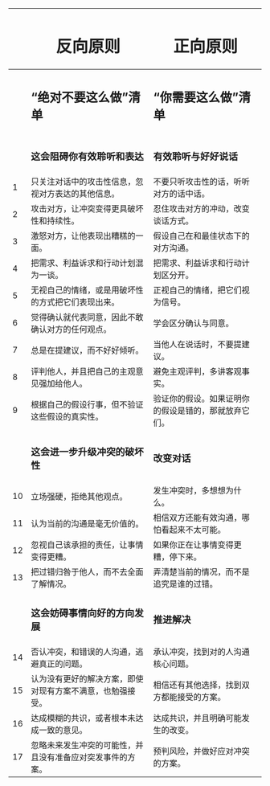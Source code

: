 
|     | <h1>反向原则</h1>                 | <h1>正向原则</h1>              |
| --- | ----------------------------- | -------------------------- |
|     | <h2>“绝对不要这么做”清单</h2>          | <h2> “你需要这么做”清单</h2>       |
|     | <h3>这会阻碍你有效聆听和表达</h3>         | <h3>有效聆听与好好说话</h3>         |
| 1   | 只关注对话中的攻击性信息，忽视对方表达的其他信息。     | 不要只听攻击性的话，听听对方的话中话。        |
| 2   | 攻击对方，让冲突变得更具破坏性和持续性。          | 忍住攻击对方的冲动，改变谈话方式。          |
| 3   | 激怒对方，让他表现出糟糕的一面。              | 假设自己在和最佳状态下的对方沟通。          |
| 4   | 把需求、利益诉求和行动计划混为一谈。            | 把需求、利益诉求和行动计划区分开。          |
| 5   | 无视自己的情绪，或是用破坏性的方式把它们表现出来。     | 正视自己的情绪，把它们视为信号。           |
| 6   | 觉得确认就代表同意，因此不敢确认对方的任何观点。      | 学会区分确认与同意。                 |
| 7   | 总是在提建议，而不好好倾听。                | 当他人在说话时，不要提建议。             |
| 8   | 评判他人，并且把自己的主观意见强加给他人。         | 避免主观评判，多讲客观事实。             |
| 9   | 根据自己的假设行事，但不验证这些假设的真实性。       | 验证你的假设。如果证明你的假设是错的，那就放弃它们。 |
|     | <h3>这会进一步升级冲突的破坏性</h3>        | <h3>改变对话</h3>              |
| 10  | 立场强硬，拒绝其他观点。                  | 发生冲突时，多想想为什么。              |
| 11  | 认为当前的沟通是毫无价值的。                | 相信双方还能有效沟通，哪怕看起来不太可能。      |
| 12  | 忽视自己该承担的责任，让事情变得更糟。           | 如果你正在让事情变得更糟，停下来。          |
| 13  | 把过错归咎于他人，而不去全面了解情况。           | 弄清楚当前的情况，而不是追究是谁的过错。       |
|     | <h3>这会妨碍事情向好的方向发展</h3>        | <h3>推进解决</h3>              |
| 14  | 否认冲突，和错误的人沟通，逃避真正的问题。         | 承认冲突，找到对的人沟通核心问题。          |
| 15  | 认为没有更好的解决方案，即使对现有方案不满意，也勉强接受。 | 相信还有其他选择，找到双方都能接受的方案。      |
| 16  | 达成模糊的共识，或者根本未达成一致的意见。         | 达成共识，并且明确可能发生的改变。          |
| 17  | 忽略未来发生冲突的可能性，并且没有准备应对突发事件的方案。 | 预判风险，并做好应对冲突的方案。           |